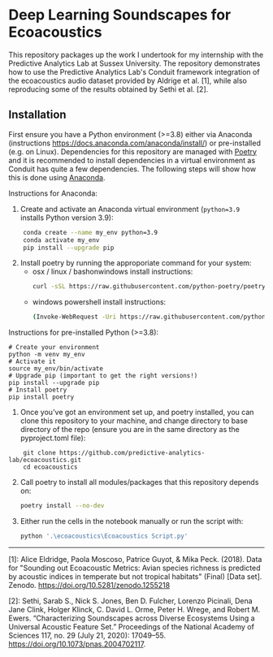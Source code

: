 # Deep Learning Soundscapes for Ecoacoustics

This repository packages up the work I undertook for my internship with the Predictive Analytics Lab at Sussex University. The repository demonstrates how to use the Predictive Analytics Lab's Conduit framework integration of the ecoacoustics audio dataset provided by Aldrige et al. [1], while also reproducing some of the results obtained by Sethi et al. [2].

## Installation
First ensure you have a Python environment (>=3.8) either via Anaconda 
(instructions https://docs.anaconda.com/anaconda/install/) or pre-installed (e.g. on Linux). 
Dependencies for this repository are managed with [Poetry] and it is recommended to install dependencies in a virtual environment as Conduit has quite a few dependencies. The following steps will show how this is done using [Anaconda].


Instructions for Anaconda:

1.  Create and activate an Anaconda virtual environment (`python=3.9` installs Python version 3.9):
```sh
    conda create --name my_env python=3.9
    conda activate my_env
    pip install --upgrade pip
```
2. Install poetry by running the approporiate command for your system:
    * osx / linux / bashonwindows install instructions:
        ```sh
        curl -sSL https://raw.githubusercontent.com/python-poetry/poetry/master/get-poetry.py | python -
        ```
    * windows powershell install instructions:
        ```sh
        (Invoke-WebRequest -Uri https://raw.githubusercontent.com/python-poetry/poetry/master/get-poetry.py -UseBasicParsing).Content | python -
        ```


Instructions for pre-installed Python (>=3.8):

```
# Create your environment
python -m venv my_env
# Activate it
source my_env/bin/activate
# Upgrade pip (important to get the right versions!)
pip install --upgrade pip
# Install poetry
pip install poetry
```




1. Once you've got an environment set up, and poetry installed, you can clone this repository to your machine,
and change directory to base directory of the repo (ensure you are in the same directory as the pyproject.toml file):

```
    git clone https://github.com/predictive-analytics-lab/ecoacoustics.git
    cd ecoacoustics
```
2. Call poetry to install all modules/packages that this repository depends on:
    ```sh
    poetry install --no-dev
    ```
3. Either run the cells in the notebook manually or run the script with:
    ```sh
    python '.\ecoacoustics\Ecoacoustics Script.py'
    ```
---
[1]: Alice Eldridge, Paola Moscoso, Patrice Guyot, & Mika Peck. (2018). Data for "Sounding out Ecoacoustic Metrics: Avian species richness is predicted by acoustic indices in temperate but not tropical habitats" (Final) [Data set]. Zenodo. https://doi.org/10.5281/zenodo.1255218

[2]: Sethi, Sarab S., Nick S. Jones, Ben D. Fulcher, Lorenzo Picinali, Dena Jane Clink, Holger Klinck, C. David L. Orme, Peter H. Wrege, and Robert M. Ewers. “Characterizing Soundscapes across Diverse Ecosystems Using a Universal Acoustic Feature Set.” Proceedings of the National Academy of Sciences 117, no. 29 (July 21, 2020): 17049–55. https://doi.org/10.1073/pnas.2004702117.

[//]: #
  [Poetry]: <https://python-poetry.org/>
  [Anaconda]: <https://docs.anaconda.com/anaconda/>
